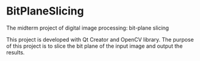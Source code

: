 # BitPlaneSlicing
The midterm project of digital image processing: bit-plane slicing

This project is developed with Qt Creator and OpenCV library.
The purpose of this project is to slice the bit plane of the input image and output the results. 

